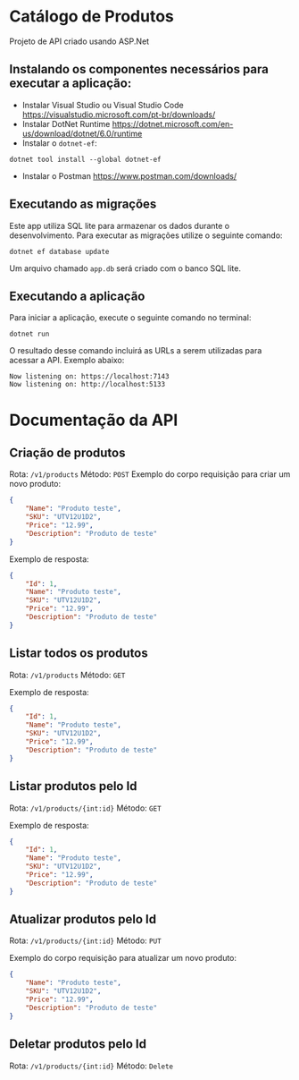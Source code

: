 

# Catálogo  de Produtos
Projeto de API criado usando ASP.Net

## Instalando os componentes necessários para executar a aplicação:

- Instalar Visual Studio ou Visual Studio Code https://visualstudio.microsoft.com/pt-br/downloads/
- Instalar DotNet Runtime https://dotnet.microsoft.com/en-us/download/dotnet/6.0/runtime
- Instalar o `dotnet-ef`:
```
dotnet tool install --global dotnet-ef
```
- Instalar o Postman https://www.postman.com/downloads/

## Executando as migrações
Este app utiliza SQL lite para armazenar os dados durante o desenvolvimento. Para executar as migrações utilize o seguinte comando:
```
dotnet ef database update
```
Um arquivo chamado `app.db` será criado com o banco SQL lite.

## Executando a aplicação
Para iniciar a aplicação, execute o seguinte comando no terminal:
```
dotnet run
```
O resultado desse comando incluirá as URLs a serem utilizadas para acessar a API. Exemplo abaixo:
```
Now listening on: https://localhost:7143
Now listening on: http://localhost:5133
```

# Documentação da API

## Criação de produtos

Rota: `/v1/products`
Método: `POST`
Exemplo do corpo requisição para criar um novo produto:
```json
{
    "Name": "Produto teste",
    "SKU": "UTV12U1D2",
    "Price": "12.99",
    "Description": "Produto de teste"
}
```
Exemplo de resposta:
```json
{
    "Id": 1,
    "Name": "Produto teste",
    "SKU": "UTV12U1D2",
    "Price": "12.99",
    "Description": "Produto de teste"
}
```

## Listar todos os produtos
Rota: `/v1/products`
Método: `GET`

Exemplo de resposta:
```json
{
    "Id": 1,
    "Name": "Produto teste",
    "SKU": "UTV12U1D2",
    "Price": "12.99",
    "Description": "Produto de teste"
}
```

## Listar produtos pelo Id
Rota: `/v1/products/{int:id}`
Método: `GET`

Exemplo de resposta:
```json
{
    "Id": 1,
    "Name": "Produto teste",
    "SKU": "UTV12U1D2",
    "Price": "12.99",
    "Description": "Produto de teste"
}
```

## Atualizar produtos pelo Id
Rota: `/v1/products/{int:id}`
Método: `PUT`

Exemplo do corpo requisição para atualizar um novo produto:
```json
{
    "Name": "Produto teste",
    "SKU": "UTV12U1D2",
    "Price": "12.99",
    "Description": "Produto de teste"
}
```

## Deletar produtos pelo Id
Rota: `/v1/products/{int:id}`
Método: `Delete`